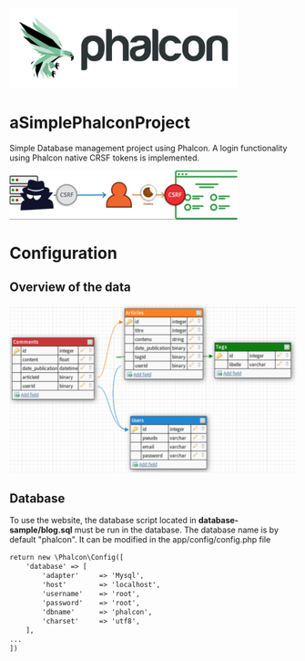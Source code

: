 <img src="readMe-resources/phalcon-framework.png" width="400">

# aSimplePhalconProject

Simple Database management project using Phalcon.
A login functionality using Phalcon native CRSF tokens is implemented.

<img src="readMe-resources/crsf.png" width="400">

# Configuration 

## Overview of the data

<img src="readMe-resources/database.png" width="700">

## Database

To use the website, the database script located in **database-sample/blog.sql** must be run in the database.
The database name is by default "phalcon". It can be modified in the app/config/config.php file

```
return new \Phalcon\Config([
    'database' => [
        'adapter'     => 'Mysql',
        'host'        => 'localhost',
        'username'    => 'root',
        'password'    => 'root',
        'dbname'      => 'phalcon',
        'charset'     => 'utf8',
    ],
...
])
```
